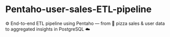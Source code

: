# Pentaho-user-sales-ETL-pipeline
⚙️ End-to-end ETL pipeline using Pentaho — from 🍕 pizza sales &amp; user data to aggregated insights in PostgreSQL ☁️
